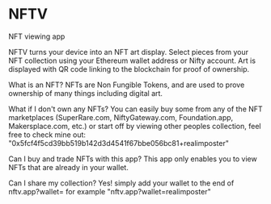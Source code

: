# NFTV
NFT viewing app

NFTV turns your device into an NFT art display. Select pieces from your NFT collection using your Ethereum wallet address or Nifty account. Art is displayed with QR code linking to the blockchain for proof of ownership.

What is an NFT?
NFTs are Non Fungible Tokens, and are used to prove ownership of many things including digital art.

What if I don't own any NFTs?
You can easily buy some from any of the NFT marketplaces (SuperRare.com, NiftyGateway.com, Foundation.app, Makersplace.com, etc.) or start off by viewing other peoples collection, feel free to check mine out:
"0x5fcf4f5cd39bb519b142d3d4541f67bbe056bc81+realimposter"

Can I buy and trade NFTs with this app?
This app only enables you to view NFTs that are already in your wallet.

Can I share my collection?
Yes! simply add your wallet to the end of nftv.app?wallet=
for example "nftv.app?wallet=realimposter"